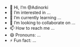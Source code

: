 - 👋 Hi, I’m @Adinorki
- 👀 I’m interested in ...
- 🌱 I’m currently learning ...
- 💞️ I’m looking to collaborate on ...
- 📫 How to reach me ...
- 😄 Pronouns: ...
- ⚡ Fun fact: ...

<!---
Adinorki/Adinorki is a ✨ special ✨ repository because its `README.md` (this file) appears on your GitHub profile.
You can click the Preview link to take a look at your changes.
--->
